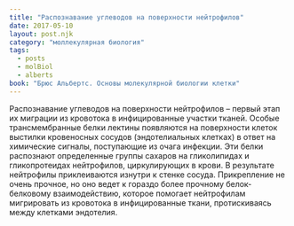 ```yaml
---
title: "Распознавание углеводов на поверхности нейтрофилов"
date: 2017-05-10
layout: post.njk
category: "моллекулярная биология"
tags:
  - posts
  - molBiol
  - alberts
book: "Брюс Альбертс. Основы молекулярной биологии клетки"
---
```


Распознавание углеводов на поверхности нейтрофилов – первый этап их миграции из кровотока в инфицированные участки тканей. Особые трансмембранные белки лектины появляются на поверхности клеток выстилки кровеносных сосудов (эндотелиальных клетках) в ответ на химические сигналы, поступающие из очага инфекции. Эти белки распознают определенные группы сахаров на гликолипидах и гликопротеидах нейтрофилов, циркулирующих в крови. В результате нейтрофилы приклеиваются изнутри к стенке сосуда. Прикрепление не очень прочное, но оно ведет к гораздо более прочному белок-белковому взаимодействию, которое помогает нейтрофилам мигрировать из кровотока в инфицированные ткани, протискиваясь между клетками эндотелия.
